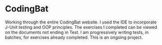 # CodingBat
Working through the entire CodingBat website. I used the IDE to incorporate J-Unit testing and OOP principles. 
The exercises I completed can be viewed on the documents not ending in Test. I am progressively writing tests, in batches, 
for exercises already completed. This is an ongoing project.
